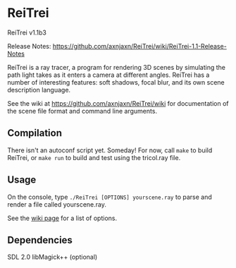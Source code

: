 ReiTrei
=======

ReiTrei v1.1b3

Release Notes: https://github.com/axnjaxn/ReiTrei/wiki/ReiTrei-1.1-Release-Notes

ReiTrei is a ray tracer, a program for rendering 3D scenes by simulating the path light takes as it enters a camera at different angles. ReiTrei has a number of interesting features: soft shadows, focal blur, and its own scene description language.

See the wiki at https://github.com/axnjaxn/ReiTrei/wiki for documentation of the scene file format and command line arguments.

Compilation
-----------

There isn't an autoconf script yet. Someday! For now, call `make` to build ReiTrei, or `make run` to build and test using the tricol.ray file.

Usage
-----

On the console, type `./ReiTrei [OPTIONS] yourscene.ray` to parse and render a file called yourscene.ray.

See the [wiki page](https://github.com/axnjaxn/ReiTrei/wiki/Command-Line-Arguments) for a list of options.

Dependencies
------------

SDL 2.0
libMagick++ (optional)